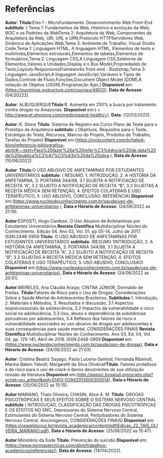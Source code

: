 # Referências

**Autor**: **Título**:Eixo 1 - Microfundamento: Desenvolvimento Web Front-End  **subtítulo**: ( Tema 1: Fundamentos da Web, Histórico e evolução da Web, W3C e os Padrões da WebTema 2: Arquitetura da Web, Componentes da Arquitetura da Web, URI, URL e URN,Protocolo HTTPServidores Web, Dinâmica de Aplicações Web,Tema 3: Ambiente de Trabalho, Visual Studio Code,Tema 1: Linguagem HTML, A linguagem HTML, Elementos de texto e multimídia,Elementos estruturais,Elementos de tabelas,Elementos de formulários,Tema 2: Linguagem CSS,A Linguagem CSS,Seletores de Elementos,Valores e Unidades,Display e o Box Model,Propriedades de Texto,Layouts ResponsivosFrameworks front-end - Bootstrap,Tema 3: Linguagem JavaScript,A linguagem JavaScript,Variáveis e Tipos de Dados,Controle de Fluxo,Funções,Document Object Model (DOM),A notação de Objetos (JSON),Programação Ajax.) **Disponível** em:(https://pucminas.instructure.com/courses/49013), **Data de Acesso**: (04/20222).


**Autor**: ALBUQUERQUE**Título**:R. Aumenta em 250% a busca por tratamento contra
drogas no Amazonas.  **Disponível** em:( < http://www.pt.shvoong.com/medicineand-health/>), **Data**: (12/03/2022).


**Autor**: K. Stone **Título**:	Sistema de Registro em Curso Plano de Teste para o Protótipo de Arquitetura  **subtítulo**: ( Objetivos, Requisitos para o Teste, Estratégia do Teste, Recursos, Marcos do Projeto, Produtos de Trabalho, Tarefas do Projeto) **Disponível** em:(https://rockcontent.com/br/talent-blog/referencia-bibliografica-abnt/#:~:text=Para%20fazer%20a%20refer%C3%AAncia%20de,data%20de%20publica%C3%A7%C3%A3o%20da%20obra.), **Data de Acesso**: (10/06/2022).

**Autor**: **Título**:O USO ABUSIVO DE ANFETAMINAS POR ESTUDANTES UNIVERSITÁRIOS  **subtítulo**: ( RESUMO, 1. INTRODUÇÃO, 2. A HISTÓRIA DA ANFETAMINA, 3. PORTARIA 344/98, 3.1 SUJEITA A NOTIFICAÇÃO DE RECEITA “A”, 3.2 SUJEITO A NOTIFICAÇÃO DE RECEITA “B”, 3.3 SUJEITAS A RECEITA MÉDICA SEM RETENÇÃO, 4. EFEITOS COLATERAIS E USO TERAPÊUTICO, 5. USO ABUSIVO, CONCLUSÃO, REFERÊNCIA) **Disponível** em:(https://www.nucleodoconhecimento.com.br/saude/uso-de-anfetaminas-universitarios
), **Data e Hórario de Acesso**: (24/06/2022 as 21:19).

**Autor**:ESPOSTI, Hugo Cardoso. O Uso Abusivo de Anfetaminas por Estudantes Universitários.**Revista Científica** Multidisciplinar Núcleo do Conhecimento. Edição 04. Ano 02, Vol. 01. pp 05-14, Julho de 2017. ISSN:2448-0959 **Título**: O USO ABUSIVO DE ANFETAMINAS POR ESTUDANTES UNIVERSITÁRIOS **subtítulo**: (RESUMO
1INTRODUÇÃO, 2. A HISTÓRIA DA ANFETAMINA, 3. PORTARIA 344/98, 3.1 SUJEITA A NOTIFICAÇÃO DE RECEITA “A”, 3.2 SUJEITO A NOTIFICAÇÃO DE RECEITA “B”, 3.3 SUJEITAS A RECEITA MÉDICA SEM RETENÇÃO, 4. EFEITOS COLATERAIS E USO TERAPÊUTICO, 5. USO ABUSIVO, CONCLUSÃO) **Disponível** em:(https://www.nucleodoconhecimento.com.br/saude/uso-de-anfetaminas-universitarios), **Data e Hórario de Acesso**: (24/06/2022 as 20:51).

**Autor**:MEIRELES, Ana Cláudia Araújo; CINTRA JÚNIOR, Dorinaldo de Freitas. **Título**:Fatores de Risco para o Uso de Drogas: Considerações Sobre a Saúde Mental de Adolescentes Brasileiros. **Subtítulos**:1. Introdução, 2. Materiais e Métodos, 3. Resultados e discussão, 3.1 Aspectos biopsicossociais da adolescência, 3.2 Impactos da vulnerabilidade e risco social na adolescência, 3.3 Uso, abuso e dependência de substâncias psicoativas por adolescentes, 3.4 Reflexos dos fatores de risco e vulnerabilidade associados ao uso abusivo de drogas por adolescentes e suas consequências para saúde mental, CONSIDERAÇÕES FINAIS  **Revista Científica** Multidisciplinar Núcleo do Conhecimento. Ano 03, Ed. 04, Vol. 04, pp. 125-141, Abril de 2018. ISSN:2448-0959 **Disponível** em:(https://www.nucleodoconhecimento.com.br/saude/uso-de-drogas), **Data e Hórario de Acesso**: (24/06/2022 as 21:03).

**Autor**: Cristina Beatriz Sayago; Paola Lucena-SantosI; Fernanda RibeiroII; Marina Balem YatesII; Margareth da Silva OliveiraII**Título**: Fatores protetivos e de risco para o uso de crack e danos decorrentes de sua utilização revisão de literatura **Disponível** em:(http://pepsic.bvsalud.org/scielo.php?script=sci_arttext&pid=S1413-03942013000300014), **Data e Hórario de Acesso**: (25/06/2022 as 15:15).

**Autor**:MARIANO, Thaís Oliveira; CHASIN, Alice A. M. **Título**: DROGAS PSICOTRÓPICAS E SEUS EFEITOS SOBRE O SISTEMA
NERVOSO CENTRAL **subtítulo** ( INTRODUÇÃO, CLASSIFICAÇÃO DAS DROGAS PSICOTRÓPICAS E OS EFEITOS NO SNC, Depressores do Sistema Nervoso Central, Estimulantes do Sistema Nervoso Central, Perturbadores do Sistema Nervoso Central, Alucinógenos, CONSIDERAÇÕES FINAIS) **Disponível** em:(https://oswaldocruz.br/revista_academica/content/pdf/Edicao_22_TAIS_OLIVEIRA_MARIANO.pdf), **Data e Hórario de Acesso**: (25/06/2022 as 15:47).

**Autor**:Ministério da Súde **Título**: Prevenção do suicídio **Disponível** em:(https://www.normastecnicas.com/abnt/trabalhos-academicos/referencias/), **Data de Acesso**: (14/04/2022).
